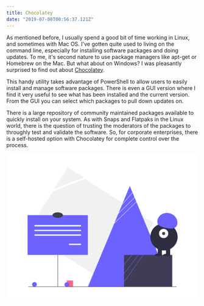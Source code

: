 ```yaml
---
title: Chocolatey
date: "2019-07-08T00:56:37.121Z"
---
```


As mentioned before, I usually spend a good bit of time working in Linux, and sometimes with Mac OS. I've gotten quite used to living on the command line, especially for installing software packages and doing updates. To me, it's second nature to use package managers like apt-get or Homebrew on the Mac.  But what about on Windows? I was pleasantly surprised to find out about [Chocolatey](https://chocolatey.org/about).

This handy utility takes advantage of PowerShell to allow users to easily install and manage software packages. There is even a GUI version where I find it very useful to see what has been installed and the current version. From the GUI you can select which packages to pull down updates on. 

There is a large repository of community maintained packages available to quickly install on your system. As with Snaps and Flatpaks in the Linux world, there is the question of trusting the moderators of the packages to throughly test and validate the software. So, for corporate enterprises, there is a self-hosted option with Chocolatey for complete control over the process.

![reminder](./undraw_reminder.png)